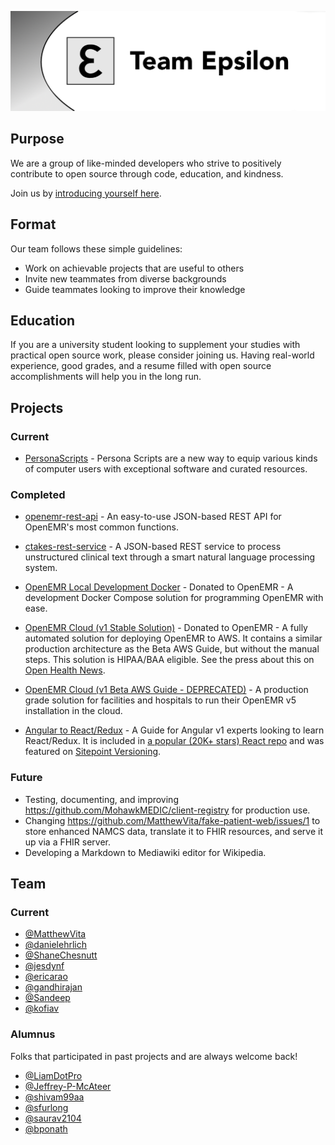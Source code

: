 ![img](./epsilon.png)

## Purpose

We are a group of like-minded developers who strive to positively contribute to open source through code, education, and kindness.

Join us by [introducing yourself here](https://github.com/GoTeamEpsilon/purpose/issues/new).

## Format

Our team follows these simple guidelines:

- Work on achievable projects that are useful to others
- Invite new teammates from diverse backgrounds
- Guide teammates looking to improve their knowledge

## Education

If you are a university student looking to supplement your studies with practical open source work, please consider joining us. Having real-world experience, good grades, and a resume filled with open source accomplishments will help you in the long run.

## Projects

### Current

- [PersonaScripts](https://github.com/GoTeamEpsilon/PersonaScripts) - Persona Scripts are a new way to equip various kinds of computer users with exceptional software and curated resources.


### Completed

- [openemr-rest-api](https://github.com/GoTeamEpsilon/openemr-rest-api) - An easy-to-use JSON-based REST API for OpenEMR's most common functions.

- [ctakes-rest-service](https://github.com/GoTeamEpsilon/ctakes-rest-service) - A JSON-based REST service to process unstructured clinical text through a smart natural language processing system.

- [OpenEMR Local Development Docker](https://github.com/GoTeamEpsilon/OpenEMR-Local-Development-Docker) - Donated to OpenEMR - A development Docker Compose solution for programming OpenEMR with ease.

- [OpenEMR Cloud (v1 Stable Solution)](https://github.com/GoTeamEpsilon/OpenEMR-Cloud) - Donated to OpenEMR - A fully automated solution for deploying OpenEMR to AWS. It contains a similar production architecture as the Beta AWS Guide, but without the manual steps. This solution is HIPAA/BAA eligible. See the press about this on [Open Health News](http://www.openhealthnews.com/content/openemr-launches-easy-install-option-amazons-cloud-services).

- [OpenEMR Cloud (v1 Beta AWS Guide - DEPRECATED)](https://github.com/GoTeamEpsilon/OpenEMR-Cloud) - A production grade solution for facilities and hospitals to run their OpenEMR v5 installation in the cloud.

- [Angular to React/Redux](https://github.com/GoTeamEpsilon/angular-to-react-redux) - A Guide for Angular v1 experts looking to learn React/Redux. It is included in [a popular (20K+ stars) React repo](https://github.com/enaqx/awesome-react/commit/e2727497b1cbeac0f64680415ded556552e06a83) and was featured on [Sitepoint Versioning](http://go.sitepoint.com/t/y-2AD8C9C678676323).

### Future

- Testing, documenting, and improving https://github.com/MohawkMEDIC/client-registry for production use.
- Changing https://github.com/MatthewVita/fake-patient-web/issues/1 to store enhanced NAMCS data, translate it to FHIR resources, and serve it up via a FHIR server.
- Developing a Markdown to Mediawiki editor for Wikipedia.

## Team

### Current

- [@MatthewVita](https://github.com/matthewvita)
- [@danielehrlich](https://github.com/danielehrlich)
- [@ShaneChesnutt](https://github.com/shanechesnutt)
- [@jesdynf](https://github.com/jesdynf)
- [@ericarao](https://github.com/ericarao)
- [@gandhirajan](https://github.com/gandhirajan)
- [@Sandeep](https://github.com/sandeepbyathagururajarao)
- [@kofiav](https://github.com/kofiav)

### Alumnus

Folks that participated in past projects and are always welcome back!

- [@LiamDotPro](https://github.com/LiamDotPro)
- [@Jeffrey-P-McAteer](https://github.com/Jeffrey-P-McAteer)
- [@shivam99aa](https://github.com/shivam99aa)
- [@sfurlong](https://github.com/sfurlong)
- [@saurav2104](https://github.com/saurav2104)
- [@bponath](https://github.com/bponath)

